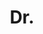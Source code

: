 ---
name: Gregory Rogez
title: Dr.
email: removethisifyouarehuman-gregory.rogez@brookes.ac.uk
website: 
note: 
category: Former Members
photo: 
---